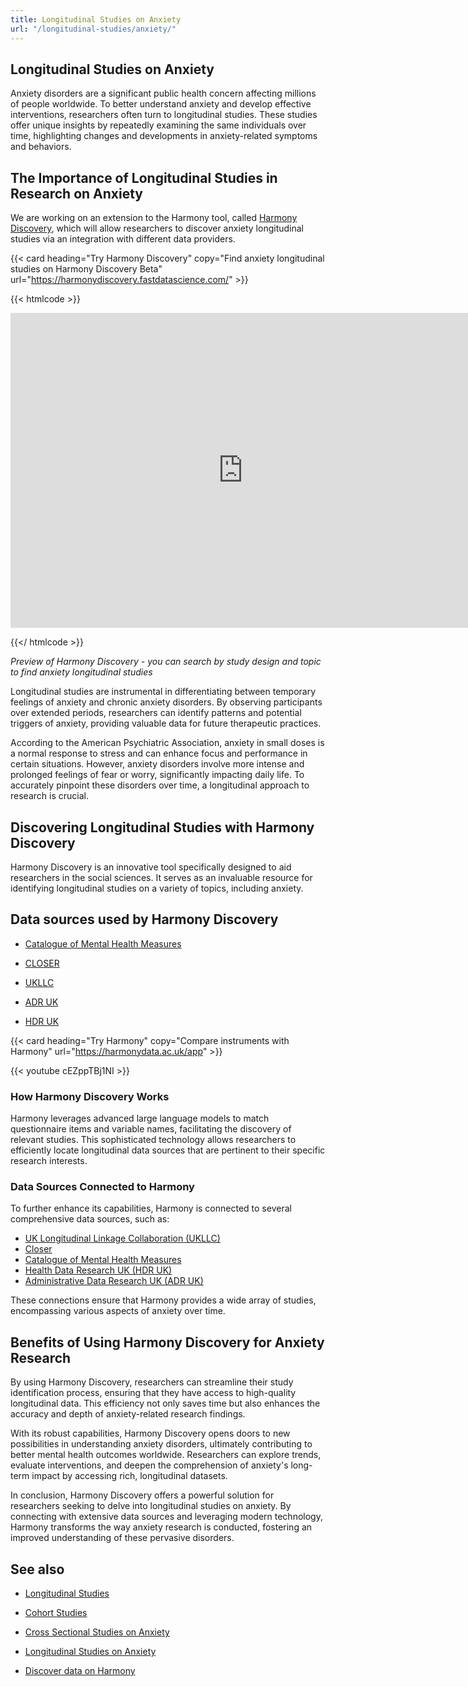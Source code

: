 ```yaml
---
title: Longitudinal Studies on Anxiety
url: "/longitudinal-studies/anxiety/"
---
```


## Longitudinal Studies on Anxiety



Anxiety disorders are a significant public health concern affecting millions of people worldwide. To better understand anxiety and develop effective interventions, researchers often turn to longitudinal studies. These studies offer unique insights by repeatedly examining the same individuals over time, highlighting changes and developments in anxiety-related symptoms and behaviors.

## The Importance of Longitudinal Studies in Research on Anxiety

We are working on an extension to the Harmony tool, called [Harmony Discovery](https://harmonydiscovery.fastdatascience.com/), which will allow researchers to discover anxiety longitudinal studies via an integration with different data providers.


{{< card heading="Try Harmony Discovery" copy="Find anxiety longitudinal studies on Harmony Discovery Beta" url="https://harmonydiscovery.fastdatascience.com/" >}}

{{< htmlcode >}}

<iframe src="https://www.veed.io/embed/b8eb93ee-5cca-4b09-8b5d-34b614cb0f58" width="744" height="504" frameborder="0" title="Harmony Discovery Beta" webkitallowfullscreen mozallowfullscreen allowfullscreen></iframe>

{{</ htmlcode >}}

*Preview of Harmony Discovery - you can search by study design and topic to find  anxiety longitudinal studies*


Longitudinal studies are instrumental in differentiating between temporary feelings of anxiety and chronic anxiety disorders. By observing participants over extended periods, researchers can identify patterns and potential triggers of anxiety, providing valuable data for future therapeutic practices.

According to the American Psychiatric Association, anxiety in small doses is a normal response to stress and can enhance focus and performance in certain situations. However, anxiety disorders involve more intense and prolonged feelings of fear or worry, significantly impacting daily life. To accurately pinpoint these disorders over time, a longitudinal approach to research is crucial.

## Discovering Longitudinal Studies with Harmony Discovery

Harmony Discovery is an innovative tool specifically designed to aid researchers in the social sciences. It serves as an invaluable resource for identifying longitudinal studies on a variety of topics, including anxiety.

## Data sources used by Harmony Discovery

* [Catalogue of Mental Health Measures](https://www.cataloguementalhealth.ac.uk/)

* [CLOSER](https://closer.ac.uk/)

* [UKLLC](https://explore.ukllc.ac.uk)

* [ADR UK](https://www.adruk.org/data-access/data-catalogue/)

* [HDR UK](https://www.healthdatagateway.org/)

{{< card heading="Try Harmony" copy="Compare instruments with Harmony" url="https://harmonydata.ac.uk/app" >}}

{{< youtube cEZppTBj1NI >}}



### How Harmony Discovery Works

Harmony leverages advanced large language models to match questionnaire items and variable names, facilitating the discovery of relevant studies. This sophisticated technology allows researchers to efficiently locate longitudinal data sources that are pertinent to their specific research interests.

### Data Sources Connected to Harmony

To further enhance its capabilities, Harmony is connected to several comprehensive data sources, such as:

- [UK Longitudinal Linkage Collaboration (UKLLC)](https://explore.ukllc.ac.uk)
- [Closer](https://www.closer.ac.uk/)
- [Catalogue of Mental Health Measures](https://www.cataloguementalhealth.ac.uk/)
- [Health Data Research UK (HDR UK)](https://www.hdruk.ac.uk/)
- [Administrative Data Research UK (ADR UK)](https://www.adruk.org/)

These connections ensure that Harmony provides a wide array of studies, encompassing various aspects of anxiety over time.

## Benefits of Using Harmony Discovery for Anxiety Research

By using Harmony Discovery, researchers can streamline their study identification process, ensuring that they have access to high-quality longitudinal data. This efficiency not only saves time but also enhances the accuracy and depth of anxiety-related research findings.

With its robust capabilities, Harmony Discovery opens doors to new possibilities in understanding anxiety disorders, ultimately contributing to better mental health outcomes worldwide. Researchers can explore trends, evaluate interventions, and deepen the comprehension of anxiety's long-term impact by accessing rich, longitudinal datasets.

In conclusion, Harmony Discovery offers a powerful solution for researchers seeking to delve into longitudinal studies on anxiety. By connecting with extensive data sources and leveraging modern technology, Harmony transforms the way anxiety research is conducted, fostering an improved understanding of these pervasive disorders.

## See also

* [Longitudinal Studies](/longitudinal-studies/)

* [Cohort Studies](/cohort-studies/)

* [Cross Sectional Studies on Anxiety](/cross-sectional-studies/anxiety/)

* [Longitudinal Studies on Anxiety](/longitudinal-studies/anxiety/)

* [Discover data on Harmony](/discover-data/)
